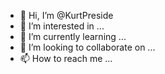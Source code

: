 - 👋 Hi, I’m @KurtPreside
- 👀 I’m interested in ...
- 🌱 I’m currently learning ...
- 💞️ I’m looking to collaborate on ...
- 📫 How to reach me ...

<!---
KurtPreside/KurtPreside is a ✨ special ✨ repository because its `README.md` (this file) appears on your GitHub profile.
You can click the Preview link to take a look at your changes.
--->
